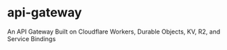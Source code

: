 # api-gateway

An API Gateway Built on Cloudflare Workers, Durable Objects, KV, R2, and Service Bindings

